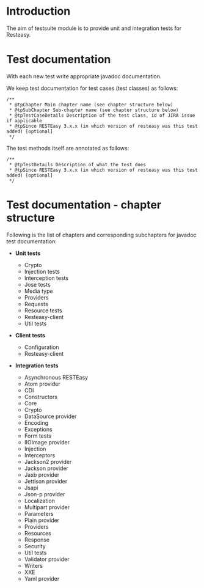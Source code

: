 # Introduction
The aim of testsuite module is to provide unit and integration tests for Resteasy.

# Test documentation
With each new test write appropriate javadoc documentation.

We keep test documentation for test cases (test classes) as follows:

```
/**
 * @tpChapter Main chapter name (see chapter structure below)
 * @tpSubChapter Sub-chapter name (see chapter structure below)
 * @tpTestCaseDetails Description of the test class, id of JIRA issue if applicable
 * @tpSince RESTEasy 3.x.x (in which version of resteasy was this test added) [optional]
 */
```

The test methods itself are annotated as follows:

```
/**
 * @tpTestDetails Description of what the test does
 * @tpSince RESTEasy 3.x.x (in which version of resteasy was this test added) [optional]
 */
```

# Test documentation - chapter structure

Following is the list of chapters and corresponding subchapters for javadoc test documentation:

- **Unit tests**
    - Crypto
    - Injection tests
    - Interception tests
    - Jose tests
    - Media type
    - Providers
    - Requests
    - Resource tests
    - Resteasy-client
    - Util tests

- **Client tests**
    - Configuration
    - Resteasy-client

- **Integration tests**
    - Asynchronous RESTEasy
    - Atom provider
    - CDI
    - Constructors
    - Core
    - Crypto
    - DataSource provider
    - Encoding
    - Exceptions
    - Form tests
    - IIOImage provider
    - Injection
    - Interceptors
    - Jackson2 provider
    - Jackson provider
    - Jaxb provider
    - Jettison provider
    - Jsapi
    - Json-p provider
    - Localization
    - Multipart provider
    - Parameters
    - Plain provider
    - Providers
    - Resources
    - Response
    - Security
    - Util tests
    - Validator provider
    - Writers
    - XXE
    - Yaml provider



